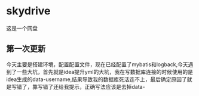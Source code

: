 # skydrive
这是一个网盘
## 第一次更新
 今天主要是搭建环境，配置配置文件，现在已经配置了mybatis和logback,今天遇到了一些大坑，首先就是idea提升yml的大坑，我在写数据库连接的时候使用的是idea生成的data-username,结果导致我的数据库死活连不上，最后确定原因了就是写错了，靠写错了还给我提示，正确写法应该是去掉data-
